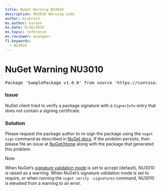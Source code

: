 ```yaml
---
title: NuGet Warning NU3010
description: NU3010 Warning code
author: mishra14
ms.author: karann
ms.date: 8/16/2018
ms.topic: reference
ms.reviewer: anangaur
f1_keywords: 
  - NU3010
---
```


# NuGet Warning NU3010

<pre>Package 'SamplePackage v1.0.0' from source 'https://contoso.com/index.json': The primary signature does not have a signing certificate.</pre>

### Issue

NuGet client tried to verify a package signature with a `SignerInfo` entry that does not contain a signing certificate.


### Solution

Please request the package author to re-sign the package using the `nuget sign` command as described in [NuGet docs](https://docs.microsoft.com/nuget/create-packages/sign-a-package). If the problem persists, then please file an issue at [NuGet/Home](https://github.com/NuGet/Home/issues) along with the package that generated this problem.


> [!Note]
> When NuGet’s [signature validation mode](https://docs.microsoft.com/nuget/consume-packages/installing-signed-packages#configure-package-signature-requirements) is set to accept (default), NU3010 is raised as a warning. 
> When NuGet’s signature validation mode is set to require, or when running the `nuget verify -signatures` command, NU3010 is elevated from a warning to an error. 